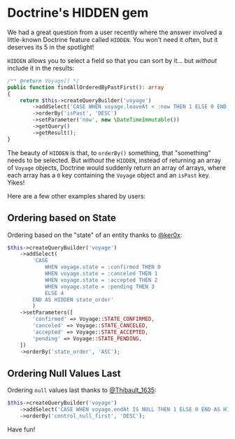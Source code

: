 # Doctrine's HIDDEN gem

We had a great question from a user recently where the answer involved a
little-known Doctrine feature called `HIDDEN`. You won't need it often,
but it deserves its 5 in the spotlight!

`HIDDEN` allows you to select a field so that you can sort by it... but *without*
include it in the results:

```php
/** @return Voyage[] */
public function findAllOrderedByPastFirst(): array
{
    return $this->createQueryBuilder('voyage')
        ->addSelect('CASE WHEN voyage.leaveAt < :now THEN 1 ELSE 0 END AS HIDDEN isPast')
        ->orderBy('isPast', 'DESC')
        ->setParameter('now', new \DateTimeImmutable())
        ->getQuery()
        ->getResult();
}
```

The beauty of `HIDDEN` is that, to `orderBy()` something, that "something" needs
to be selected. But *without* the `HIDDEN`, instead of returning an
array of `Voyage` objects, Doctrine would suddenly return an array of arrays,
where each array has a `0` key containing the `Voyage` object and an `isPast` key.
Yikes!

Here are a few other examples shared by users:

## Ordering based on State

Ordering based on the "state" of an entity thanks to [@ker0x](https://twitter.com/ker0x/status/1744405031560871967):

```php
$this->createQueryBuilder('voyage')
    ->addSelect(
        'CASE
            WHEN voyage.state = :confirmed THEN 0
            WHEN voyage.state = :canceled THEN 1
            WHEN voyage.state = :accepted THEN 2
            WHEN voyage.state = :pending THEN 3
            ELSE 4
        END AS HIDDEN state_order'
        )
    ->setParameters([
        'confirmed' => Voyage::STATE_CONFIRMED,
        'canceled' => Voyage::STATE_CANCELED,
        'accepted' => Voyage::STATE_ACCEPTED,
        'pending' => Voyage::STATE_PENDING,
    ])
    ->orderBy('state_order', 'ASC');
```

## Ordering Null Values Last

Ordering `null` values last thanks to [@Thibault_1635](https://twitter.com/Thibault_1635/status/1744867305786384855):

```php
$this->createQueryBuilder('voyage')
    ->addSelect('CASE WHEN voyage.endAt IS NULL THEN 1 ELSE 0 END AS HIDDEN control_null_first')
    ->orderBy('control_null_first', 'DESC');
```

Have fun!
